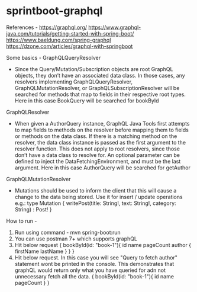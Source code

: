 # sprintboot-graphql


References -
https://graphql.org/
https://www.graphql-java.com/tutorials/getting-started-with-spring-boot/
https://www.baeldung.com/spring-graphql
https://dzone.com/articles/graphql-with-springboot

Some basics -
GraphQLQueryResolver
- Since the Query/Mutation/Subscription objects are root GraphQL objects, they don’t have an associated data class. In those cases, any resolvers implementing GraphQLQueryResolver, GraphQLMutationResolver, or GraphQLSubscriptionResolver will be searched for methods that map to fields in their respective root types.
Here in this case BookQuery will be searched for bookById

GraphQLResolver
- When given a AuthorQuery instance, GraphQL Java Tools first attempts to map fields to methods on the resolver before mapping them to fields or methods on the data class. If there is a matching method on the resolver, the data class instance is passed as the first argument to the resolver function. This does not apply to root resolvers, since those don’t have a data class to resolve for. An optional parameter can be defined to inject the DataFetchingEnvironment, and must be the last argument.
Here in this case AuthorQuery will be searched for getAuthor

GraphQLMutationResolver
- Mutations should be used to inform the client that this will cause a change to the data being stored. Use it for insert / update operations
e.g.: type Mutation {
          writePost(title: String!, text: String!, category: String) : Post!
      }

How to run -

1. Run using command - mvn spring-boot:run
2. You can use postman 7+ which supports graphQL
3. Hit below request
{
  bookById(id: "book-1"){
    id
    name
    pageCount
    author {
      firstName
      lastName
    }
  }
}
4. Hit below request. In this case you will see "Query to fetch author" statement wont be printed in the console.
This demonstrates that graphQL would return only what you have queried for adn not unnecessary fetch all the data.
{
  bookById(id: "book-1"){
    id
    name
    pageCount
  }
}

